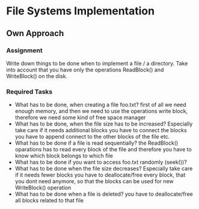 # File Systems Implementation
## Own Approach

### Assignment
Write down things to be done when to implement a file / a directory.
Take into account that you have only the operations ReadBlock() and WriteBlock() on the disk.

### Required Tasks
- What has to be done, when creating a file foo.txt?
first of all we need enough memory, and then we need to use the operations write block, therefore we need some kind of free space manager
- What has to be done, when the file size has to be increased? Especially take care if it needs additional blocks
you have to connect the blocks you have to append connect to the other blocks of the file etc.
- What has to be done if a file is read sequentially?
the ReadBlock() oparations has to read every block of the file and therefore you have to know which block belongs to which file
- What has to be done if you want to access foo.txt randomly (seek())?
- What has to be done when the file size decreases? Especially take care if it needs fewer blocks
you have to deallocate/free every block, that you dont need anymore, so that the blocks can be used for new WriteBlock() operation
- What has to be done when a file is deleted?
you have to deallocate/free all blocks related to that file
